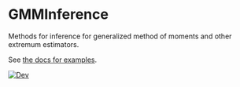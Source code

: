 # GMMInference

Methods for inference for generalized method of moments and other extremum estimators. 

See [the docs for examples](https://schrimpf.github.io/GMMInference.jl/dev).

<!-- [![Stable](https://img.shields.io/badge/docs-stable-blue.svg)](https://schrimpf.github.io/GMMInference.jl/stable) -->
[![Dev](https://img.shields.io/badge/docs-dev-blue.svg)](https://schrimpf.github.io/GMMInference.jl/dev)
<!-- [![Build Status](https://travis-ci.com/schrimpf/GMMInference.jl.svg?branch=master)](https://travis-ci.com/schrimpf/GMMInference.jl) -->
<!-- [![Codecov](https://codecov.io/gh/schrimpf/GMMInference.jl/branch/master/graph/badge.svg)](https://codecov.io/gh/schrimpf/GMMInference.jl) -->
